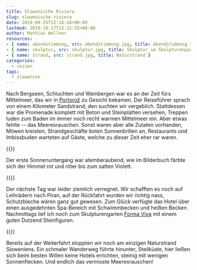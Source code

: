 ```yaml
---
title: Slowenische Riviera
slug: slowenische-riviera
date: 2019-09-25T12:18:18+00:00
lastmod: 2019-10-17T23:22:55+00:00
author: Mathias Wellner
resources: 
- { name: abendstimmung, src: abendstimmung.jpg, title: Abendstimmung in Portorož }
- { name: skulptur, src: skulptur.jpg, title: Skulptur im Skulpturenpark Forma Viva  }
- { name: strand, src: strand.jpg, title: Naturstrand }
categories:
  - reisen
tags:
  - slowenien
---
```

Nach Bergseen, Schluchten und Weinbergen war es an der Zeit fürs Mittelmeer, das wir in [Portorož](https://de.wikipedia.org/wiki/Portoro%C5%BE) zu Gesicht bekamen. Der Reiseführer sprach von einem Kilometer Sandstrand, den suchten wir vergeblich. Stattdessen war die Promenade komplett mit Beton und Steinplatten versehen, Treppen luden zum Baden im immer noch recht warmen Mittelmeer ein. Aber etwas fehlte -- das Meeresrauschen. Sonst waren aber alle Zutaten vorhanden, Möwen kreisten, Strandgeschäfte boten Sonnenbrillen an, Restaurants und Imbissbuden warteten auf Gäste, welche zu dieser Zeit eher rar waren. 
<!--more-->

{{<responsive-image name="abendstimmung">}}

Der erste Sonnenuntergang war atemberaubend, wie im Bilderbuch färbte sich der Himmel rot und röter bis zum satten Violett. 

{{<responsive-image name="skulptur">}}

Der nächste Tag war leider ziemlich verregnet. Wir schafften es noch auf Leihrädern nach Piran, auf der Rückfahrt wurden wir richtig nass, Schutzbleche wären ganz gut gewesen. Zum Glück verfügte das Hotel über einen ausgedehnten Spa-Bereich mit Schwimmbecken und heißen Becken. Nachmittags lief ich noch zum Skulpturengarten [Forma Viva](https://www.portoroz.si/de/erleben/sehenswurdigkeiten/erbe-und-geschichte/662-object-forma-viva-portoroz) mit einem guten Dutzend Steinfiguren. 

{{<responsive-image name="strand">}}

Bereits auf der Weiterfahrt stoppten wir noch am einzigen Naturstrand Sloweniens. Ein schmaler Wanderweg führte hinunter, Steilküste, hier ließen sich beim besten Willen keine Hotels errichten, steinig mit wenigen Sonnenflecken. Und endlich das vermisste Meeresrauschen!
